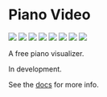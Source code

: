 # Piano Video

![](https://img.shields.io/badge/license-GPLv3-important)
![](https://shields.io/github/issues/phuang1024/piano_video)
![](https://shields.io/github/issues-pr/phuang1024/piano_video)
![](https://github.com/phuang1024/piano_video/workflows/Tests/badge.svg)
![](https://shields.io/github/repo-size/phuang1024/piano_video)
![](https://shields.io/github/commit-activity/m/phuang1024/piano_video)
![](https://readthedocs.org/projects/piano-video/badge/?version=latest)
![](https://img.shields.io/tokei/lines/github/phuang1024/piano_video)

A free piano visualizer.

In development.

See the [docs](https://piano-video.rtfd.io) for more info.
